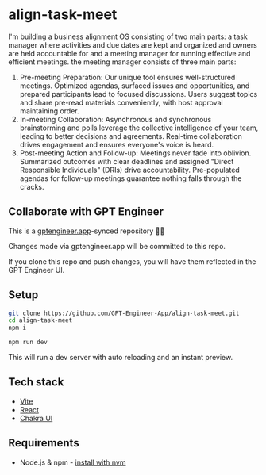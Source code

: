 # align-task-meet

I'm building a business alignment OS consisting of two main parts: a task manager where activities and due dates are kept and organized and owners are held accountable for and a meeting manager for running effective and efficient meetings. the meeting manager consists of three main parts: 
1. Pre-meeting Preparation: Our unique tool ensures well-structured meetings. Optimized agendas, surfaced issues and opportunities, and prepared participants lead to focused discussions. Users suggest topics and share pre-read materials conveniently, with host approval maintaining order.
2. In-meeting Collaboration: Asynchronous and synchronous brainstorming and polls leverage the collective intelligence of your team, leading to better decisions and agreements. Real-time collaboration drives engagement and ensures everyone's voice is heard.
3. Post-meeting Action and Follow-up: Meetings never fade into oblivion. Summarized outcomes with clear deadlines and assigned "Direct Responsible Individuals" (DRIs) drive accountability. Pre-populated agendas for follow-up meetings guarantee nothing falls through the cracks.

## Collaborate with GPT Engineer

This is a [gptengineer.app](https://gptengineer.app)-synced repository 🌟🤖

Changes made via gptengineer.app will be committed to this repo.

If you clone this repo and push changes, you will have them reflected in the GPT Engineer UI.

## Setup

```sh
git clone https://github.com/GPT-Engineer-App/align-task-meet.git
cd align-task-meet
npm i
```

```sh
npm run dev
```

This will run a dev server with auto reloading and an instant preview.

## Tech stack

- [Vite](https://vitejs.dev/)
- [React](https://react.dev/)
- [Chakra UI](https://chakra-ui.com/)

## Requirements

- Node.js & npm - [install with nvm](https://github.com/nvm-sh/nvm#installing-and-updating)
